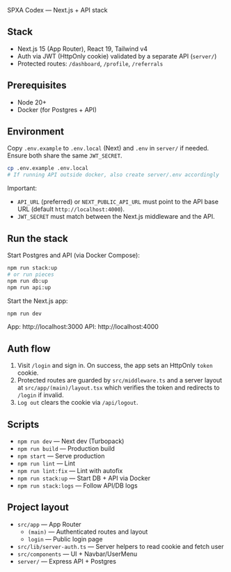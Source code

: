 SPXA Codex — Next.js + API stack

## Stack
- Next.js 15 (App Router), React 19, Tailwind v4
- Auth via JWT (HttpOnly cookie) validated by a separate API (`server/`)
- Protected routes: `/dashboard`, `/profile`, `/referrals`

## Prerequisites
- Node 20+
- Docker (for Postgres + API)

## Environment
Copy `.env.example` to `.env.local` (Next) and `.env` in `server/` if needed. Ensure both share the same `JWT_SECRET`.

```bash
cp .env.example .env.local
# If running API outside docker, also create server/.env accordingly
```

Important:
- `API_URL` (preferred) or `NEXT_PUBLIC_API_URL` must point to the API base URL (default `http://localhost:4000`).
- `JWT_SECRET` must match between the Next.js middleware and the API.

## Run the stack

Start Postgres and API (via Docker Compose):

```bash
npm run stack:up
# or run pieces
npm run db:up
npm run api:up
```

Start the Next.js app:

```bash
npm run dev
```

App: http://localhost:3000
API: http://localhost:4000

## Auth flow
1) Visit `/login` and sign in. On success, the app sets an HttpOnly `token` cookie.
2) Protected routes are guarded by `src/middleware.ts` and a server layout at `src/app/(main)/layout.tsx` which verifies the token and redirects to `/login` if invalid.
3) `Log out` clears the cookie via `/api/logout`.

## Scripts
- `npm run dev` — Next dev (Turbopack)
- `npm run build` — Production build
- `npm start` — Serve production
- `npm run lint` — Lint
- `npm run lint:fix` — Lint with autofix
- `npm run stack:up` — Start DB + API via Docker
- `npm run stack:logs` — Follow API/DB logs

## Project layout
- `src/app` — App Router
  - `(main)` — Authenticated routes and layout
  - `login` — Public login page
- `src/lib/server-auth.ts` — Server helpers to read cookie and fetch user
- `src/components` — UI + Navbar/UserMenu
- `server/` — Express API + Postgres

